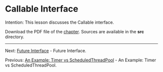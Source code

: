 # Callable Interface

Intention: This lesson discusses the Callable interface.

Download the PDF file of the [chapter](chapter_34.pdf). Sources are available in the <b>src</b> directory. 

<hr>

Next: [Future Interface](chapter_35.md "Future Interface") - Future Interface.

Previous: [An Example: Timer vs ScheduledThreadPool](chapter_33.md "An Example: Timer vs ScheduledThreadPool") - 
An Example: Timer vs ScheduledThreadPool.
